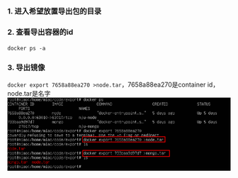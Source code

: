 ### 1. 进入希望放置导出包的目录
### 2. 查看导出容器的id
`docker ps -a`
### 3. 导出镜像
`docker export 7658a88ea270 >node.tar`，7658a88ea270是container id，node.tar是名字
![导出镜像](assets/Docker/export.png)  
